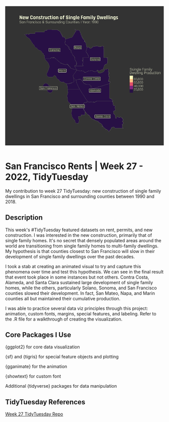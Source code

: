 ![New Single Family Construction](./san-francisco-new-construction.gif)

# San Francisco Rents | Week 27 - 2022, TidyTuesday
My contribution to week 27 TidyTuesday: new construction of single family dwellings in San Francisco and surrounding counties between 1990 and 2018.

## Description

This week's #TidyTuesday featured datasets on rent, permits, and new construction. I was interested in the new construction, primarily that of single family homes.
It's no secret that densely populated areas around the world are transitioning from single family homes to multi-family dwellings. My hypothesis is that counties 
closest to San Francisco will slow in their development of single family dwellings over the past decades.

I took a stab at creating an animated visual to try and capture this phenomena over time and test this hypothesis. We can see in the final result that event took
place in some instances but not others. Contra Costa, Alameda, and Santa Clara sustained large development of single family homes, while the others, particularly
Solano, Sonoma, and San Francisco counties slowed their development. In fact, San Mateo, Napa, and Marin counties all but maintained their cumulative production.

I was able to practice several data viz principles through this project: animation, custom fonts, margins, special features, and labeling.
Refer to the .R file for a walkthrough of creating the visualization.

## Core Packages I Use
{ggplot2} for core data visualization

{sf} and {tigris} for special feature objects and plotting

{gganimate} for the animation

{showtext} for custom font

Additional {tidyverse} packages for data manipulation

## TidyTuesday References
[Week 27 TidyTuesday Repo](https://github.com/rfordatascience/tidytuesday/tree/master/data/2022/2022-07-05)
